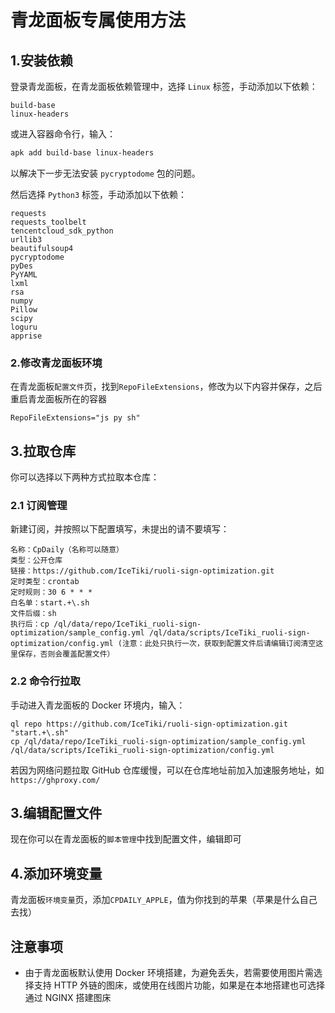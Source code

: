 # 青龙面板专属使用方法

## 1.安装依赖
登录青龙面板，在青龙面板依赖管理中，选择 `Linux` 标签，手动添加以下依赖：
```text
build-base
linux-headers
```
或进入容器命令行，输入：
```bash
apk add build-base linux-headers
```
以解决下一步无法安装 `pycryptodome` 包的问题。

然后选择 `Python3` 标签，手动添加以下依赖：
```text
requests
requests_toolbelt
tencentcloud_sdk_python
urllib3
beautifulsoup4
pycryptodome
pyDes
PyYAML
lxml
rsa
numpy
Pillow
scipy
loguru
apprise
```

### 2.修改青龙面板环境
在青龙面板`配置文件`页，找到`RepoFileExtensions`，修改为以下内容并保存，之后重启青龙面板所在的容器
```text
RepoFileExtensions="js py sh"
```

## 3.拉取仓库
你可以选择以下两种方式拉取本仓库：
### 2.1 订阅管理
新建订阅，并按照以下配置填写，未提出的请不要填写：
```text
名称：CpDaily（名称可以随意）
类型：公开仓库
链接：https://github.com/IceTiki/ruoli-sign-optimization.git
定时类型：crontab
定时规则：30 6 * * *
白名单：start.+\.sh
文件后缀：sh
执行后：cp /ql/data/repo/IceTiki_ruoli-sign-optimization/sample_config.yml /ql/data/scripts/IceTiki_ruoli-sign-optimization/config.yml (注意：此处只执行一次，获取到配置文件后请编辑订阅清空这里保存，否则会覆盖配置文件）
```
### 2.2 命令行拉取
手动进入青龙面板的 Docker 环境内，输入：
```shell
ql repo https://github.com/IceTiki/ruoli-sign-optimization.git "start.+\.sh" 
cp /ql/data/repo/IceTiki_ruoli-sign-optimization/sample_config.yml /ql/data/scripts/IceTiki_ruoli-sign-optimization/config.yml
```
若因为网络问题拉取 GitHub 仓库缓慢，可以在仓库地址前加入加速服务地址，如`https://ghproxy.com/`

## 3.编辑配置文件
现在你可以在青龙面板的`脚本管理`中找到配置文件，编辑即可

## 4.添加环境变量
青龙面板`环境变量`页，添加`CPDAILY_APPLE`，值为你找到的苹果（苹果是什么自己去找）

## 注意事项
 - 由于青龙面板默认使用 Docker 环境搭建，为避免丢失，若需要使用图片需选择支持 HTTP 外链的图床，或使用在线图片功能，如果是在本地搭建也可选择通过 NGINX 搭建图床
